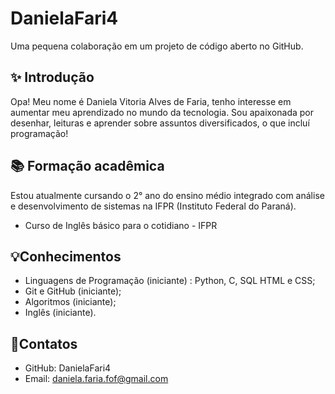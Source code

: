 # DanielaFari4 

Uma pequena colaboração em um projeto de código aberto no GitHub. 

## ✨ Introdução 

Opa! Meu nome é Daniela Vitoria Alves de Faria, tenho interesse em aumentar meu aprendizado no mundo da tecnologia. Sou apaixonada por desenhar, leituras e aprender sobre assuntos diversificados, o que incluí programação!

## 📚 Formação acadêmica 

 Estou atualmente cursando o 2° ano do ensino médio integrado com análise e desenvolvimento de sistemas na IFPR (Instituto Federal do Paraná).
- Curso de Inglês básico para o cotidiano - IFPR

## 💡Conhecimentos 
- Linguagens de Programação (iniciante) : Python, C, SQL HTML e CSS;
- Git e GitHub (iniciante);
- Algoritmos (iniciante);
- Inglês (iniciante).

## 👤Contatos
- GitHub: DanielaFari4 
- Email: daniela.faria.fof@gmail.com 
